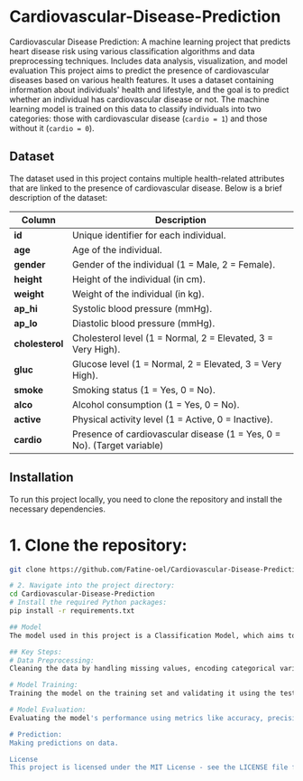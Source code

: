 # Cardiovascular-Disease-Prediction
Cardiovascular Disease Prediction: A machine learning project that predicts heart disease risk using various classification algorithms and data preprocessing techniques. Includes data analysis, visualization, and model evaluation
This project aims to predict the presence of cardiovascular diseases based on various health features. It uses a dataset containing information about individuals' health and lifestyle, and the goal is to predict whether an individual has cardiovascular disease or not. The machine learning model is trained on this data to classify individuals into two categories: those with cardiovascular disease (`cardio = 1`) and those without it (`cardio = 0`).

## Dataset

The dataset used in this project contains multiple health-related attributes that are linked to the presence of cardiovascular disease. Below is a brief description of the dataset:

| Column        | Description |
|---------------|-------------|
| **id**        | Unique identifier for each individual. |
| **age**       | Age of the individual. |
| **gender**    | Gender of the individual (1 = Male, 2 = Female). |
| **height**    | Height of the individual (in cm). |
| **weight**    | Weight of the individual (in kg). |
| **ap_hi**     | Systolic blood pressure (mmHg). |
| **ap_lo**     | Diastolic blood pressure (mmHg). |
| **cholesterol** | Cholesterol level (1 = Normal, 2 = Elevated, 3 = Very High). |
| **gluc**      | Glucose level (1 = Normal, 2 = Elevated, 3 = Very High). |
| **smoke**     | Smoking status (1 = Yes, 0 = No). |
| **alco**      | Alcohol consumption (1 = Yes, 0 = No). |
| **active**    | Physical activity level (1 = Active, 0 = Inactive). |
| **cardio**    | Presence of cardiovascular disease (1 = Yes, 0 = No). (Target variable) |

## Installation

To run this project locally, you need to clone the repository and install the necessary dependencies.

# 1. Clone the repository:
   ```bash
   git clone https://github.com/Fatine-oel/Cardiovascular-Disease-Prediction.git

# 2. Navigate into the project directory:
  cd Cardiovascular-Disease-Prediction
# Install the required Python packages:
  pip install -r requirements.txt

## Model
The model used in this project is a Classification Model, which aims to predict the likelihood of cardiovascular disease. The model was trained using various algorithms such as logistic regression, K-Means clustering , Random Forest , KNN , and support vector machines (SVM).

## Key Steps:
# Data Preprocessing:
  Cleaning the data by handling missing values, encoding categorical variables, and scaling numerical values.

# Model Training:
  Training the model on the training set and validating it using the testing set.

# Model Evaluation:
  Evaluating the model's performance using metrics like accuracy, precision, recall, and F1-score.

# Prediction:
  Making predictions on data.

License
This project is licensed under the MIT License - see the LICENSE file for details.
